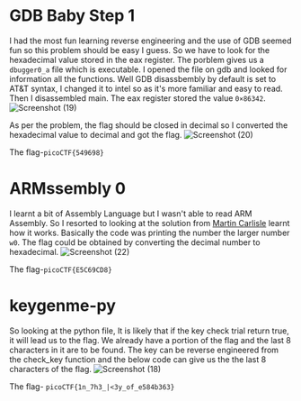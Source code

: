 # GDB Baby Step 1

I had the most fun learning reverse engineering and the use of GDB seemed fun so this problem should be easy I guess. So we have to look for the hexadecimal value stored in the eax register. The porblem gives us a `dbugger0_a` file which is executable. I opened the file on gdb and looked for information all the functions. Well GDB disassbembly by default is set to AT&T syntax, I changed it to intel so as it's more familiar and easy to read. Then I disassembled main. The eax register stored the value `0×86342`. 
![Screenshot (19)](https://github.com/Wixter07/CRYPTONITE-JTP-2/assets/150792650/68c4fe06-272d-4e2c-8c94-8f0223745829)

As per the problem, the flag should be closed in decimal so I converted the hexadecimal value to decimal and got the flag.
![Screenshot (20)](https://github.com/Wixter07/CRYPTONITE-JTP-2/assets/150792650/0c2c8be8-1541-4d14-86bd-13284a4133e8)

The flag-`picoCTF{549698}`

# ARMssembly 0

I learnt a bit of Assembly Language but I wasn't able to read ARM Assembly. So I resorted to looking at the solution from [Martin Carlisle](https://www.youtube.com/watch?v=BMvda3d0dt8) learnt how it works. Basically the code was printing the number the larger number `w0`. The flag could be obtained by converting the decimal number to hexadecimal.
![Screenshot (22)](https://github.com/Wixter07/CRYPTONITE-JTP-2/assets/150792650/400275a7-ffce-4d74-ba7a-e99b19a74c49)

The flag-`picoCTF{E5C69CD8}`

# keygenme-py

So looking at the python file, It is likely that if the key check trial return true, it will lead us to the flag. We already have a portion of the flag and the last 8 characters in it are to be found. The key can be reverse engineered from the check_key function and the below code can give us the the last 8 characters of the flag.
![Screenshot (18)](https://github.com/Wixter07/CRYPTONITE-JTP-2/assets/150792650/251a7b19-9756-46e4-b179-c062fb71be4c)

The flag- `picoCTF{1n_7h3_|<3y_of_e584b363}`


